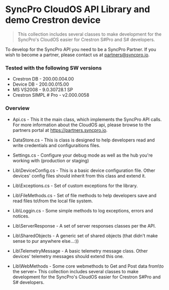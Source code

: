 
# SyncPro CloudOS API Library and demo Crestron device

>  This collection includes several classes to make development for the SyncPro's CloudOS easier for Crestron S#Pro and S# developers.

To develop for the SyncPro API you need to be a SyncPro Partner. If you wish to become a partner, please contact us at partners@syncpro.io.

### Tested with the following SW versions
* Crestron DB - 200.00.004.00  
* Device DB - 200.00.015.00  
* MS VS2008 - 9.0.30728.1 SP
* Crestron SIMPL # Pro - v2.000.0058


### Overview

- Api.cs - This it the main class, which implements the SyncPro API calls. For more information about the CloudOS api, please browse
	to the partners portal at https://partners.syncpro.io. 

- DataStore.cs - This is class is designed to help developers read and write credentials and configuraitions files.

- Settings.cs - Configure your debug mode as well as the hub you're working with (production or staging)

- Lib\DeviceConfig.cs - This is a basic device configuration file. Other devices' config files should inherit from this class and extend it.

- Lib\Exceptions.cs - Set of custom exceptions for the library.

- Lib\FileMethods.cs - Set of file methods to help developers save and read files to\from the local file system.

- Lib\Loggin.cs - Some simple methods to log exceptions, errors and notices.

- Lib\ServerResponse - A set of server responses classes per the API.

- Lib\SharedObjects - A generic set of shared objects (that didn't make sense to pur anywhere else...:))

- Lib\TelemetryMessage - A basic telemetry message class. Other devices' telemetry messages should extend this one.

- Lib\WebMethods - Some core webmethods to Get and Post data from\to the server= This collection includes several classes to make development for the SyncPro's CloudOS easier for Crestron S#Pro and S# developers.

